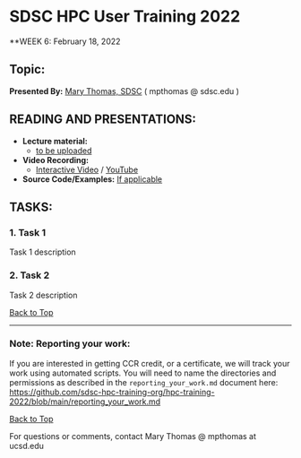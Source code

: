 # SDSC HPC User Training 2022

**WEEK 6: February 18, 2022

## Topic: <a name="top"> 
**Presented By:** [Mary Thomas, SDSC](https://github.com/sdsc-hpc-training-org/hpc-training-2022#thomas) ( mpthomas @ sdsc.edu )

## READING AND PRESENTATIONS:
* **Lecture material:** 
   * [to be uploaded]()
* **Video Recording:** 
   * [Interactive Video](https://education.sdsc.edu/training/interactive/hpc_user_training_2022/week6/) / [YouTube](https://youtu.be/4sHy1mtp-pU)
* **Source Code/Examples:** [If applicable]()

## TASKS:

### 1. Task 1
Task 1 description 


### 2. Task 2
Task 2 description 

[Back to Top](#top)

__________________

### Note: Reporting your work:
If you are interested in getting CCR credit, or a certificate, we will track your work using automated scripts.
You will need to name the directories and permissions as described in the ``reporting_your_work.md`` document here:
https://github.com/sdsc-hpc-training-org/hpc-training-2022/blob/main/reporting_your_work.md

[Back to Top](#top)


For questions or comments, contact Mary Thomas @ mpthomas  at  ucsd.edu
